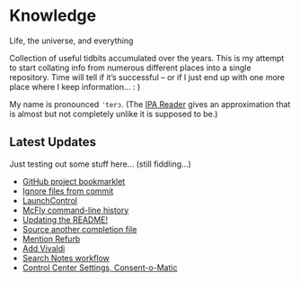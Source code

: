 # Knowledge

Life, the universe, and everything

Collection of useful tidbits accumulated over the years. This is my attempt to start collating info from numerous different places into a single repository. Time will tell if it’s successful – or if I just end up with one more place where I keep information… : )

My name is pronounced `ˈterɔ`. (The [IPA Reader](http://ipa-reader.xyz/?text=ˈterɔ) gives an approximation that is almost but not completely unlike it is supposed to be.)

## Latest Updates

Just testing out some stuff here… (still fiddling…)

<!--START_SECTION:feed-->
* [
        GitHub project bookmarklet
    ](https://github.com/teroyks/knowledge/commit/60a21416ab711602e3c0495d5d59750a543ab034)
* [
        Ignore files from commit
    ](https://github.com/teroyks/knowledge/commit/3a77ee884bfa9a688a7786630048c37c0057e839)
* [
        LaunchControl
    ](https://github.com/teroyks/knowledge/commit/264512b7ad9754f9f9767c9978b1114670034082)
* [
        McFly command-line history
    ](https://github.com/teroyks/knowledge/commit/80b0f7a1aa661d19ff3117b83ef2834597c5ac54)
* [
        Updating the README!
    ](https://github.com/teroyks/knowledge/commit/e5ac4ef904fd55c79f224cb935c1b612371e29d3)
* [
        Source another completion file
    ](https://github.com/teroyks/knowledge/commit/53ad81cc53bbf7b6595de4c69dc4e6ddc35b0f78)
* [
        Mention Refurb
    ](https://github.com/teroyks/knowledge/commit/2c9a990d9f5855057ade7ab78b0cbbafdb6be9cc)
* [
        Add Vivaldi
    ](https://github.com/teroyks/knowledge/commit/332cd85fdef756f319217a060c1966cc3f5b64ee)
* [
        Search Notes workflow
    ](https://github.com/teroyks/knowledge/commit/5b5244ffb8e9a2cd54ee05afe88c0b3b6a7d55cd)
* [
        Control Center Settings, Consent-o-Matic
    ](https://github.com/teroyks/knowledge/commit/32680d6ea1252f6251421f8ad6b6013d74e692d3)
<!--END_SECTION:feed-->
